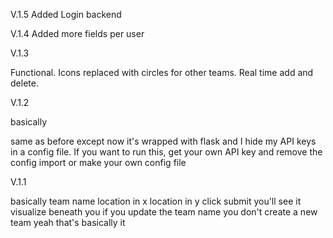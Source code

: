 V.1.5
Added Login backend

V.1.4
Added more fields per user

V.1.3

Functional. Icons replaced with circles for 
other teams. Real time add and delete.


V.1.2

basically

same as before except now it's wrapped with flask
and I hide my API keys in a config file. 
If you want to run this, get your own API key 
and remove the config import or make your own
config file

V.1.1

basically
team name 
location in x
location in y
click submit
you'll see it visualize beneath you
if you update the team name
you don't create a new team
yeah that's basically it
